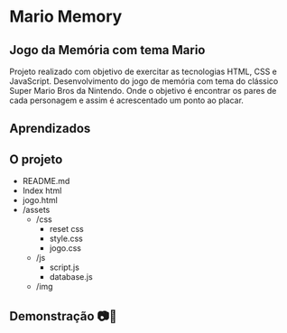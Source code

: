 # Mario Memory

## Jogo da Memória com tema Mario

Projeto realizado com objetivo de exercitar as tecnologias HTML, CSS e JavaScript. Desenvolvimento do jogo de memória com tema do clássico Super Mario Bros da Nintendo. Onde o objetivo é encontrar os pares de cada personagem e assim é acrescentado um ponto ao placar. 

## Aprendizados

## O projeto

 * README.md
 * Index html
 * jogo.html
 * /assets
      - /css
         - reset css
         - style.css
         - jogo.css
      - /js
         - script.js
         - database.js
      - /img
     

  

## Demonstração 📷🎥
